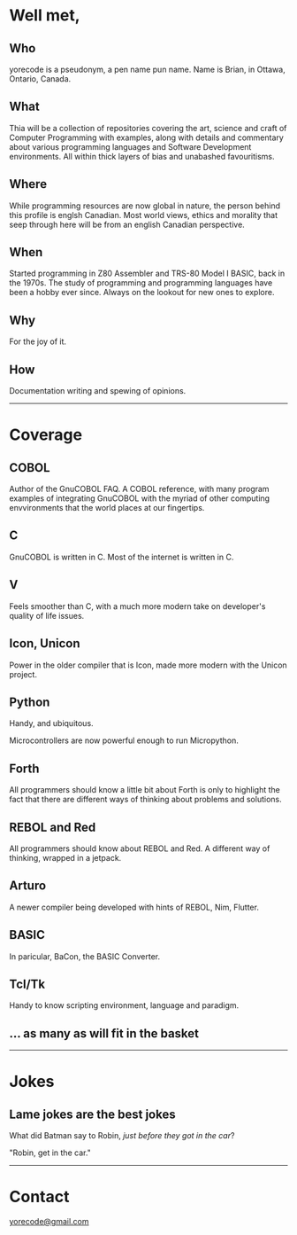 # Well met,
## Who
yorecode is a pseudonym, a pen name pun name.  Name is Brian, in Ottawa, Ontario, Canada.

## What
Thia will be a collection of repositories covering the art, science and craft of Computer Programming
with examples, along with details and commentary about various programming languages and Software
Development environments.  All within thick layers of bias and unabashed favouritisms.

## Where
While programming resources are now global in nature, the person behind this profile is englsh Canadian.
Most world views, ethics and morality that seep through here will be from an english Canadian perspective.

## When
Started programming in Z80 Assembler and TRS-80 Model I BASIC, back in the 1970s.  The study of programming
and programming languages have been a hobby ever since.  Always on the lookout for new ones to explore.

## Why
For the joy of it.

## How
Documentation writing and spewing of opinions.

----

# Coverage
## COBOL
Author of the GnuCOBOL FAQ.  A COBOL reference, with many program examples of integrating GnuCOBOL
with the myriad of other computing envvironments that the world places at our fingertips.

## C
GnuCOBOL is written in C.  Most of the internet is written in C.

## V
Feels smoother than C, with a much more modern take on developer's quality of life issues.

## Icon, Unicon
Power in the older compiler that is Icon, made more modern with the Unicon project.

## Python
Handy, and ubiquitous.

Microcontrollers are now powerful enough to run Micropython.

## Forth
All programmers should know a little bit about Forth is only to highlight the fact that there are different
ways of thinking about problems and solutions.

## REBOL and Red
All programmers should know about REBOL and Red.  A different way of thinking, wrapped in a jetpack.

## Arturo
A newer compiler being developed with hints of REBOL, Nim, Flutter.

## BASIC
In paricular, BaCon, the BASIC Converter.

## Tcl/Tk
Handy to know scripting environment, language and paradigm.

## ... as many as will fit in the basket

----

# Jokes
## Lame jokes are the best jokes
What did Batman say to Robin, *just before they got in the car*?

"Robin, get in the car."

----

# Contact
yorecode@gmail.com

